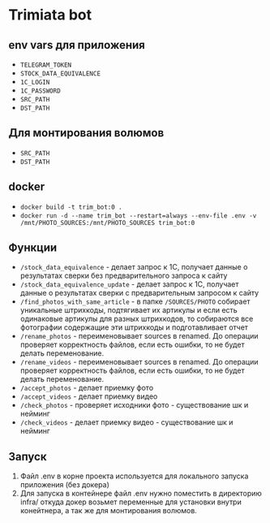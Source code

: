 # Trimiata bot

## env vars для приложения
* `TELEGRAM_TOKEN`
* `STOCK_DATA_EQUIVALENCE`
* `1C_LOGIN`
* `1C_PASSWORD`
* `SRC_PATH`
* `DST_PATH`

## Для монтирования волюмов
* `SRC_PATH`
* `DST_PATH`

## docker
* `docker build -t trim_bot:0 .`
* `docker run -d --name trim_bot --restart=always --env-file .env -v /mnt/PHOTO_SOURCES:/mnt/PHOTO_SOURCES trim_bot:0`

## Функции
* `/stock_data_equivalence` - делает запрос к 1С, получает данные о результатах сверки без предварительного запроса к сайту
* `/stock_data_equivalence_update` - делает запрос к 1С, получает данные о результатах сверки с предварительным запросом к сайту
* `/find_photos_with_same_article` - в папке `/SOURCES/PHOTO` собирает уникальные штрихкоды, подтягивает их артикулы и если есть одинаковые артикулы для разных штрихкодов, то собираются все фотографии содержащие эти штрихкоды и подготавливает отчет
* `/rename_photos` - переименовывает sources в renamed. До операции проверяет корректность файлов, если есть ошибки, то не будет делать переменование.
* `/rename_videos` - переименовывает sources в renamed. До операции проверяет корректность файлов, если есть ошибки, то не будет делать переменование.
* `/accept_photos` - делает приемку фото
* `/accept_videos` - делает приемку видео
* `/check_photos` - проверяет исходники фото - существование шк и нейминг
* `/check_videos` - делает приемку видео - существование шк и нейминг

## Запуск
1. Файл .env в корне проекта используется для локального запуска приложения (без докера)
2. Для запуска в контейнере файл .env нужно поместить в директорию infra/ откуда докер возьмет переменные для установки внутри конейтнера, а так же для монтирования волюмов.